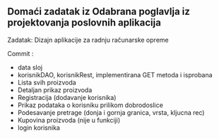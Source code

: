 ## Domaći zadatak iz Odabrana poglavlja iz projektovanja poslovnih aplikacija

Zadatak: Dizajn aplikacije za radnju računarske opreme

Commit :
* data sloj
* korisnikDAO, korisnikRest, implementirana GET metoda i isprobana
* Lista svih proizvoda
* Detaljan prikaz proizvoda
* Registracija (dodavanje korisnika)
* Prikaz podataka o korisniku prilikom dobrodoslice
* Podesavanje pretrage (donja i gornja granica, vrsta, kljucna rec)
* Kupovina proizvoda (nije u funkciji)
* login korisnika
